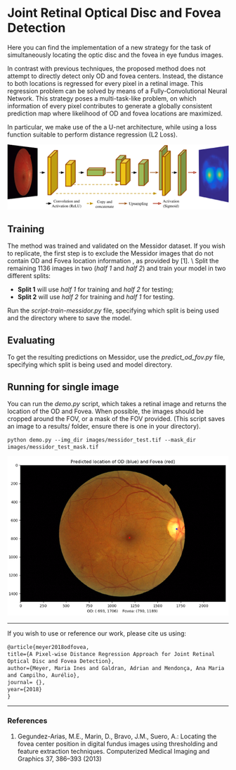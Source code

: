 # Joint Retinal Optical Disc and Fovea Detection

Here you can find the implementation of a new strategy for the task of simultaneously locating the optic disc and the fovea in eye fundus images. 

In contrast with previous techniques, the proposed method does not attempt to directly detect only OD and fovea centers. Instead, the distance to both locations is regressed for 
every pixel in a retinal image. This regression problem can be solved by means of a Fully-Convolutional Neural Network. This strategy poses a multi-task-like problem, on which information
of every pixel contributes to generate a globally consistent prediction map where likelihood of OD and fovea locations are maximized.

In particular, we make use of the a U-net architecture, while using a loss function suitable to perform distance regression (L2 Loss).

![](images/unet_fod.png)

Training 
--------

The method was trained and validated on the Messidor dataset. If you wish to replicate, the first step is to exclude the Messidor images that do not contain OD and Fovea 
location information , as provided by [1].
\\
Split the remaining 1136 images in two (*half 1* and *half 2*)  and train your model in two different splits:
* **Split 1** will use *half 1*  for training and *half 2* for testing;
* **Split 2** will use *half 2* for training and *half 1* for testing.

Run the *script-train-messidor.py* file, specifying which split is being used and the directory where to save the model.

Evaluating
----------

To get the resulting predictions on Messidor, use the *predict_od_fov.py* file, specifying which split is being used and model directory.

Running for single image
------------------------

You can run the *demo.py* script, which takes a retinal image and returns the location of the OD and Fovea. When possible, the images should be cropped around the FOV, 
or a mask of the FOV provided. (This script saves an image to a results/ folder, ensure there is one in your directory).

    python demo.py --img_dir images/messidor_test.tif --mask_dir images/messidor_test_mask.tif

![](images/messidor_test_prediction.png)

---------------------------------- 

If you wish to use or reference our work, please cite us using:

    @article{meyer2018odfovea,
    title={A Pixel-wise Distance Regression Approach for Joint Retinal Optical Disc and Fovea Detection},
    author={Meyer, Maria Ines and Galdran, Adrian and Mendonça, Ana Maria and Campilho, Aurélio},
    journal= {},
    year={2018}
    }
    
--------
    
### References
1.  Gegundez-Arias, M.E., Marin, D., Bravo, J.M., Suero, A.: Locating the fovea
center position in digital fundus images using thresholding and feature extraction 
techniques. Computerized Medical Imaging and Graphics 37, 386–393 (2013)

    
